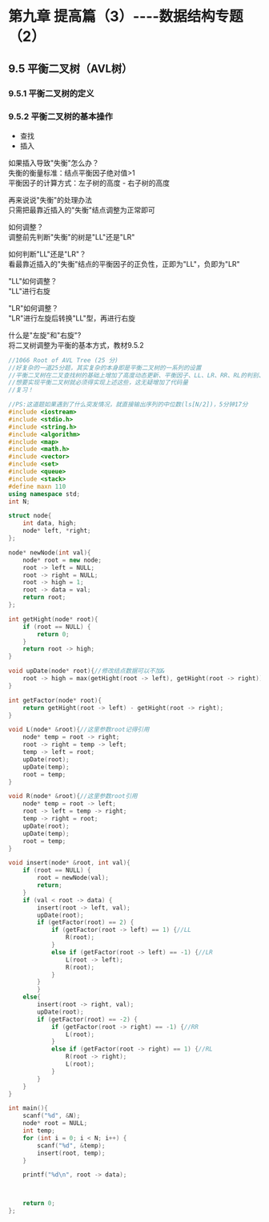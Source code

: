 # 第九章 提高篇（3）----数据结构专题（2）
## 9.5 平衡二叉树（AVL树）
### 9.5.1 平衡二叉树的定义
### 9.5.2 平衡二叉树的基本操作
- 查找
- 插入

如果插入导致"失衡"怎么办？<br>
失衡的衡量标准：结点平衡因子绝对值>1<br>
平衡因子的计算方式：左子树的高度 - 右子树的高度<br>

再来说说"失衡"的处理办法<br>
只需把最靠近插入的"失衡"结点调整为正常即可

如何调整？<br>
调整前先判断"失衡"的树是"LL"还是"LR"<br>

如何判断"LL"还是"LR"？<br>
看最靠近插入的"失衡"结点的平衡因子的正负性，正即为"LL"，负即为"LR"<br>

"LL"如何调整？<br>
"LL"进行右旋<br>

"LR"如何调整？<br>
"LR"进行左旋后转换"LL"型，再进行右旋<br>

什么是"左旋"和"右旋"?<br>
将二叉树调整为平衡的基本方式，教材9.5.2


```C++
//1066 Root of AVL Tree (25 分)
//好复杂的一道25分题，其实复杂的本身即是平衡二叉树的一系列的设置
//平衡二叉树在二叉查找树的基础上增加了高度动态更新、平衡因子、LL、LR、RR、RL的判别、左旋、右旋
//想要实现平衡二叉树就必须得实现上述这些，这无疑增加了代码量
//复习！

//PS:这道题如果遇到了什么突发情况，就直接输出序列的中位数(ls[N/2])，5分钟17分
#include <iostream>
#include <stdio.h>
#include <string.h>
#include <algorithm>
#include <map>
#include <math.h>
#include <vector>
#include <set>
#include <queue>
#include <stack>
#define maxn 110
using namespace std;
int N;

struct node{
    int data, high;
    node* left, *right;
};

node* newNode(int val){
    node* root = new node;
    root -> left = NULL;
    root -> right = NULL;
    root -> high = 1;
    root -> data = val;
    return root;
};

int getHight(node* root){
    if (root == NULL) {
        return 0;
    }
    return root -> high;
}

void upDate(node* root){//修改结点数据可以不加&
    root -> high = max(getHight(root -> left), getHight(root -> right)) + 1;
}

int getFactor(node* root){
    return getHight(root -> left) - getHight(root -> right);
}

void L(node* &root){//这里参数root记得引用
    node* temp = root -> right;
    root -> right = temp -> left;
    temp -> left = root;
    upDate(root);
    upDate(temp);
    root = temp;
}

void R(node* &root){//这里参数root引用
    node* temp = root -> left;
    root -> left = temp -> right;
    temp -> right = root;
    upDate(root);
    upDate(temp);
    root = temp;
}

void insert(node* &root, int val){
    if (root == NULL) {
        root = newNode(val);
        return;
    }
    if (val < root -> data) {
        insert(root -> left, val);
        upDate(root);
        if (getFactor(root) == 2) {
            if (getFactor(root -> left) == 1) {//LL
                R(root);
            }
            else if (getFactor(root -> left) == -1) {//LR
                L(root -> left);
                R(root);
            }
        }
        }
    else{
        insert(root -> right, val);
        upDate(root);
        if (getFactor(root) == -2) {
            if (getFactor(root -> right) == -1) {//RR
                L(root);
            }
            else if (getFactor(root -> right) == 1) {//RL
                R(root -> right);
                L(root);
            }
        }
    }
}

int main(){
    scanf("%d", &N);
    node* root = NULL;
    int temp;
    for (int i = 0; i < N; i++) {
        scanf("%d", &temp);
        insert(root, temp);
    }

    printf("%d\n", root -> data);



    return 0;
};

```
